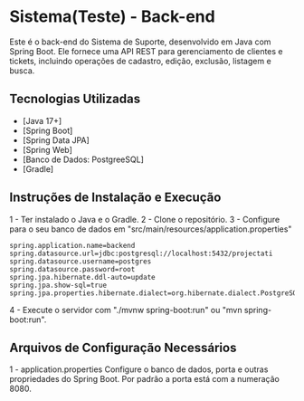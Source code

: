 # Sistema(Teste) - Back-end

Este é o back-end do Sistema de Suporte, desenvolvido em Java com Spring Boot. Ele fornece uma API REST para gerenciamento de clientes e tickets, incluindo operações de cadastro, edição, exclusão, listagem e busca.

## Tecnologias Utilizadas

- [Java 17+]
- [Spring Boot]
- [Spring Data JPA]
- [Spring Web]
- [Banco de Dados: PostgreeSQL]
- [Gradle]

## Instruções de Instalação e Execução

1 - Ter instalado o Java e o Gradle.
2 - Clone o repositório.
3 - Configure para o seu banco de dados em "src/main/resources/application.properties"
    
    spring.application.name=backend
    spring.datasource.url=jdbc:postgresql://localhost:5432/projectati
    spring.datasource.username=postgres
    spring.datasource.password=root
    spring.jpa.hibernate.ddl-auto=update
    spring.jpa.show-sql=true
    spring.jpa.properties.hibernate.dialect=org.hibernate.dialect.PostgreSQLDialect

4 - Execute o servidor com "./mvnw spring-boot:run" ou "mvn spring-boot:run".

## Arquivos de Configuração Necessários

1 - application.properties
Configure o banco de dados, porta e outras propriedades do Spring Boot. Por padrão a porta está com a numeração 8080.


